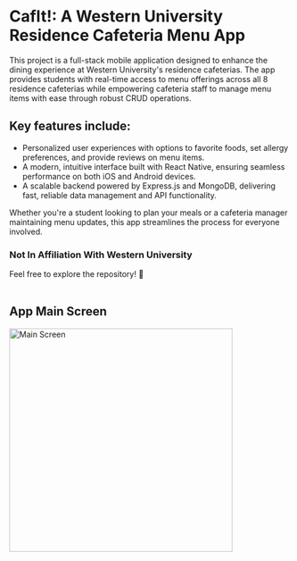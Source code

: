 # CafIt!: A Western University Residence Cafeteria Menu App

This project is a full-stack mobile application designed to enhance the dining experience at Western University's residence cafeterias. The app provides students with real-time access to menu offerings across all 8 residence cafeterias while empowering cafeteria staff to manage menu items with ease through robust CRUD operations.

## Key features include:

- Personalized user experiences with options to favorite foods, set allergy preferences, and provide reviews on menu items.
- A modern, intuitive interface built with React Native, ensuring seamless performance on both iOS and Android devices.
- A scalable backend powered by Express.js and MongoDB, delivering fast, reliable data management and API functionality.

Whether you're a student looking to plan your meals or a cafeteria manager maintaining menu updates, this app streamlines the process for everyone involved.

### Not In Affiliation With Western University

Feel free to explore the repository! 🚀
<br />
<br />
## App Main Screen
<img src="https://github.com/user-attachments/assets/1f2422ca-22d9-458c-a099-9661ef28ad3c" alt="Main Screen" width="400">

